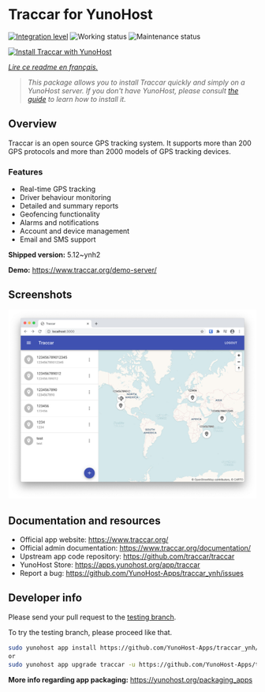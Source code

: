 <!--
N.B.: This README was automatically generated by https://github.com/YunoHost/apps/tree/master/tools/readme_generator
It shall NOT be edited by hand.
-->

# Traccar for YunoHost

[![Integration level](https://dash.yunohost.org/integration/traccar.svg)](https://dash.yunohost.org/appci/app/traccar) ![Working status](https://ci-apps.yunohost.org/ci/badges/traccar.status.svg) ![Maintenance status](https://ci-apps.yunohost.org/ci/badges/traccar.maintain.svg)

[![Install Traccar with YunoHost](https://install-app.yunohost.org/install-with-yunohost.svg)](https://install-app.yunohost.org/?app=traccar)

*[Lire ce readme en français.](./README_fr.md)*

> *This package allows you to install Traccar quickly and simply on a YunoHost server.
If you don't have YunoHost, please consult [the guide](https://yunohost.org/#/install) to learn how to install it.*

## Overview

Traccar is an open source GPS tracking system. It supports more than 200 GPS protocols and more than 2000 models of GPS tracking devices.

### Features

- Real-time GPS tracking
- Driver behaviour monitoring
- Detailed and summary reports
- Geofencing functionality
- Alarms and notifications
- Account and device management
- Email and SMS support


**Shipped version:** 5.12~ynh2

**Demo:** https://www.traccar.org/demo-server/

## Screenshots

![Screenshot of Traccar](./doc/screenshots/screenshot.png)

## Documentation and resources

* Official app website: <https://www.traccar.org/>
* Official admin documentation: <https://www.traccar.org/documentation/>
* Upstream app code repository: <https://github.com/traccar/traccar>
* YunoHost Store: <https://apps.yunohost.org/app/traccar>
* Report a bug: <https://github.com/YunoHost-Apps/traccar_ynh/issues>

## Developer info

Please send your pull request to the [testing branch](https://github.com/YunoHost-Apps/traccar_ynh/tree/testing).

To try the testing branch, please proceed like that.

``` bash
sudo yunohost app install https://github.com/YunoHost-Apps/traccar_ynh/tree/testing --debug
or
sudo yunohost app upgrade traccar -u https://github.com/YunoHost-Apps/traccar_ynh/tree/testing --debug
```

**More info regarding app packaging:** <https://yunohost.org/packaging_apps>